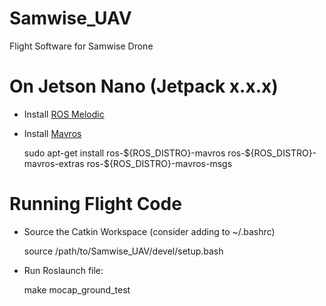 # Samwise_UAV
Flight Software for Samwise Drone 

# On Jetson Nano (Jetpack x.x.x)
- Install [ROS Melodic](http://wiki.ros.org/melodic)
- Install [Mavros](http://wiki.ros.org/mavros)

    sudo apt-get install ros-\${ROS_DISTRO}-mavros ros-\${ROS_DISTRO}-mavros-extras ros-\${ROS_DISTRO}-mavros-msgs


# Running Flight Code
- Source the Catkin Workspace (consider adding to ~/.bashrc)

    source /path/to/Samwise_UAV/devel/setup.bash

- Run Roslaunch file:

    make mocap_ground_test